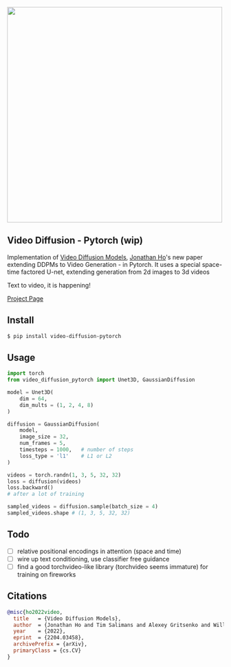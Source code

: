 <img src="./3d-unet.png" width="500px"></img>

## Video Diffusion - Pytorch (wip)

Implementation of <a href="https://arxiv.org/abs/2204.03458">Video Diffusion Models</a>, <a href="http://www.jonathanho.me/">Jonathan Ho</a>'s new paper extending DDPMs to Video Generation - in Pytorch. It uses a special space-time factored U-net, extending generation from 2d images to 3d videos

Text to video, it is happening!

<a href="https://video-diffusion.github.io/">Project Page</a>

## Install

```bash
$ pip install video-diffusion-pytorch
```

## Usage

```python
import torch
from video_diffusion_pytorch import Unet3D, GaussianDiffusion

model = Unet3D(
    dim = 64,
    dim_mults = (1, 2, 4, 8)
)

diffusion = GaussianDiffusion(
    model,
    image_size = 32,
    num_frames = 5,
    timesteps = 1000,   # number of steps
    loss_type = 'l1'    # L1 or L2
)

videos = torch.randn(1, 3, 5, 32, 32)
loss = diffusion(videos)
loss.backward()
# after a lot of training

sampled_videos = diffusion.sample(batch_size = 4)
sampled_videos.shape # (1, 3, 5, 32, 32)
```

## Todo

- [ ] relative positional encodings in attention (space and time)
- [ ] wire up text conditioning, use classifier free guidance
- [ ] find a good torchvideo-like library (torchvideo seems immature) for training on fireworks

## Citations

```bibtex
@misc{ho2022video,
  title   = {Video Diffusion Models}, 
  author  = {Jonathan Ho and Tim Salimans and Alexey Gritsenko and William Chan and Mohammad Norouzi and David J. Fleet},
  year    = {2022},
  eprint  = {2204.03458},
  archivePrefix = {arXiv},
  primaryClass = {cs.CV}
}
```
